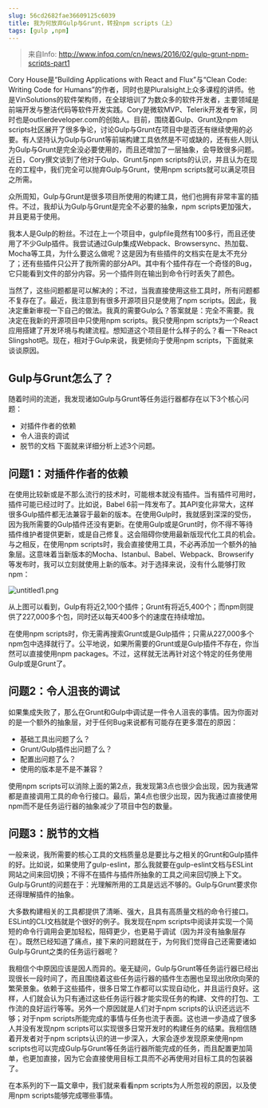 ```yaml
---
slug: 56cd2682fae36609125c6039
title: 我为何放弃Gulp与Grunt，转投npm scripts（上）
tags: [gulp ,npm]
---
```


> 来自Info: http://www.infoq.com/cn/news/2016/02/gulp-grunt-npm-scripts-part1

Cory House是“Building Applications with React and Flux”与“Clean Code: Writing Code for Humans”的作者，同时也是Pluralsight上众多课程的讲师。他是VinSolutions的软件架构师，在全球培训了为数众多的软件开发者，主要领域是前端开发与整洁代码等软件开发实践。Cory是微软MVP、Telerik开发者专家，同时也是outlierdeveloper.com的创始人。目前，围绕着Gulp、Grunt及npm scripts社区展开了很多争论，讨论Gulp与Grunt在项目中是否还有继续使用的必要。有人坚持认为Gulp与Grunt等前端构建工具依然是不可或缺的，还有些人则认为Gulp与Grunt是完全没必要使用的，而且还增加了一层抽象，会导致很多问题。近日，Cory撰文谈到了他对于Gulp、Grunt与npm scripts的认识，并且认为在现在的工程中，我们完全可以抛弃Gulp与Grunt，使用npm scripts就可以满足项目之所需。

众所周知，Gulp与Grunt是很多项目所使用的构建工具，他们也拥有非常丰富的插件。不过，我却认为Gulp与Grunt是完全不必要的抽象，npm scripts更加强大，并且更易于使用。

我本人是Gulp的粉丝。不过在上一个项目中，gulpfile竟然有100多行，而且还使用了不少Gulp插件。我尝试通过Gulp集成Webpack、Browsersync、热加载、Mocha等工具，为什么要这么做呢？这是因为有些插件的文档实在是太不充分了；还有些插件只公开了我所需的部分API。其中有个插件存在一个奇怪的Bug，它只能看到文件的部分内容。另一个插件则在输出到命令行时丢失了颜色。

当然了，这些问题都是可以解决的；不过，当我直接使用这些工具时，所有问题都不复存在了。最近，我注意到有很多开源项目只是使用了npm scripts。因此，我决定重新审视一下自己的做法。我真的需要Gulp么？答案就是：完全不需要。我决定在我新的开源项目中只使用npm scripts。我只使用npm scripts为一个React应用搭建了开发环境与构建流程。想知道这个项目是什么样子的么？看一下React Slingshot吧。现在，相对于Gulp来说，我更倾向于使用npm scripts，下面就来谈谈原因。

## Gulp与Grunt怎么了？

随着时间的流逝，我发现诸如Gulp与Grunt等任务运行器都存在以下3个核心问题：

* 对插件作者的依赖
* 令人沮丧的调试
* 脱节的文档
下面就来详细分析上述3个问题。

## 问题1：对插件作者的依赖
在使用比较新或是不那么流行的技术时，可能根本就没有插件。当有插件可用时，插件可能已经过时了。比如说，Babel 6前一阵发布了。其API变化非常大，这样很多Gulp插件都无法兼容于最新的版本。在使用Gulp时，我就感到深深的受伤，因为我所需要的Gulp插件还没有更新。在使用Gulp或是Grunt时，你不得不等待插件维护者提供更新，或是自己修复。这会阻碍你使用最新版现代化工具的机会。与之相反，在使用npm scripts时，我会直接使用工具，不必再添加一个额外的抽象层。这意味着当新版本的Mocha、Istanbul、Babel、Webpack、Browserify等发布时，我可以立刻就使用上新的版本。对于选择来说，没有什么能够打败npm：

 ![untitled1.png](http:https://static.gaoqixhb.com/FpYwXNv7suGdR4MzkAU5bUXUq1Q3)
 
从上图可以看到，Gulp有将近2,100个插件；Grunt有将近5,400个；而npm则提供了227,000多个包，同时还以每天400多个的速度在持续增加。

在使用npm scripts时，你无需再搜索Grunt或是Gulp插件；只需从227,000多个npm包中选择就行了。公平地说，如果所需要的Grunt或是Gulp插件不存在，你当然可以直接使用npm packages。不过，这样就无法再针对这个特定的任务使用Gulp或是Grunt了。

## 问题2：令人沮丧的调试
如果集成失败了，那么在Grunt和Gulp中调试是一件令人沮丧的事情。因为你面对的是一个额外的抽象层，对于任何Bug来说都有可能存在更多潜在的原因：
* 基础工具出问题了么？
* Grunt/Gulp插件出问题了么？
* 配置出问题了么？
* 使用的版本是不是不兼容？

使用npm scripts可以消除上面的第2点，我发现第3点也很少会出现，因为我通常都是直接调用工具的命令行接口。最后，第4点也很少出现，因为我通过直接使用npm而不是任务运行器的抽象减少了项目中包的数量。

## 问题3：脱节的文档

一般来说，我所需要的核心工具的文档质量总是要比与之相关的Grunt和Gulp插件的好。比如说，如果使用了gulp-eslint，那么我就要在gulp-eslint文档与ESLint网站之间来回切换；不得不在插件与插件所抽象的工具之间来回切换上下文。Gulp与Grunt的问题在于：光理解所用的工具是远远不够的。Gulp与Grunt要求你还得理解插件的抽象。

大多数构建相关的工具都提供了清晰、强大，且具有高质量文档的命令行接口。ESLint的CLI文档就是个很好的例子。我发现在npm scripts中阅读并实现一个简短的命令行调用会更加轻松，阻碍更少，也更易于调试（因为并没有抽象层存在）。既然已经知道了痛点，接下来的问题就在于，为何我们觉得自己还需要诸如Gulp与Grunt之类的任务运行器呢？

我相信个中原因应该是因人而异的。毫无疑问，Gulp与Grunt等任务运行器已经出现很长一段时间了，而且围绕着这些任务运行器的插件生态圈也呈现出欣欣向荣的繁荣景象。依赖于这些插件，很多日常工作都可以实现自动化，并且运行良好。这样，人们就会认为只有通过这些任务运行器才能实现任务的构建、文件的打包、工作流的良好运行等等。另外一个原因就是人们对于npm scripts的认识还远远不够；对于npm scripts所能完成的事情与任务也流于表面。这也进一步造成了很多人并没有发现npm scripts可以实现很多日常开发时的构建任务的结果。我相信随着开发者对于npm scripts认识的进一步深入，大家会逐步发现原来使用npm scripts也可以完成Gulp与Grunt等任务运行器所能完成的任务，而且配置更加简单，也更加直接，因为它会直接使用目标工具而不必再使用对目标工具的包装器了。

在本系列的下一篇文章中，我们就来看看npm scripts为人所忽视的原因，以及使用npm scripts能够完成哪些事情。
